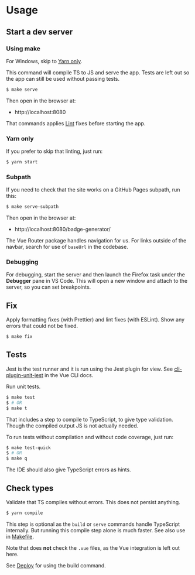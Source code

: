 # Usage


## Start a dev server

### Using make

For Windows, skip to [Yarn only](#yarn-only).

This command will compile TS to JS and serve the app. Tests are left out so the app can still be used without passing tests.

```sh
$ make serve
```

Then open in the browser at:

- http://localhost:8080

That commands applies [Lint](#lint) fixes before starting the app.

### Yarn only

If you prefer to skip that linting, just run:

```sh
$ yarn start
```

### Subpath

If you need to check that the site works on a GitHub Pages subpath, run this:

```sh
$ make serve-subpath
```

Then open in the browser at:

- http://localhost:8080/badge-generator/

The Vue Router package handles navigation for us. For links outside of the navbar, search for use of `baseUrl` in the codebase.

### Debugging

For debugging, start the server and then launch the Firefox task under the **Debugger** pane in VS Code. This will open a new window and attach to the server, so you can set breakpoints.


## Fix

Apply formatting fixes (with Prettier) and lint fixes (with ESLint). Show any errors that could not be fixed.

```sh
$ make fix
```


## Tests

Jest is the test runner and it is run using the Jest plugin for view. See [cli-plugin-unit-jest](https://cli.vuejs.org/core-plugins/unit-jest.html) in the Vue CLI docs.

Run unit tests.

```sh
$ make test
$ # OR
$ make t
```

That includes a step to compile to TypeScript, to give type validation. Though the compiled output JS is not actually needed.

To run tests without compilation and without code coverage, just run:

```sh
$ make test-quick
$ # OR
$ make q
```

The IDE should also give TypeScript errors as hints.


## Check types

Validate that TS compiles without errors. This does not persist anything.

```sh
$ yarn compile
```

This step is optional as the `build` or `serve` commands handle TypeScript internally. But running this compile step alone is much faster. See also use in [Makefile](/Makefile).

Note that does **not** check the `.vue` files, as the Vue integration is left out here.

See [Deploy](deploy.md) for using the build command.
